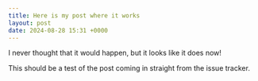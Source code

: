 ```yaml
---
title: Here is my post where it works
layout: post
date: 2024-08-28 15:31 +0000
---
```


I never thought that it would happen, but it looks like it does now!

This should be a test of the post coming in straight from the issue tracker.
